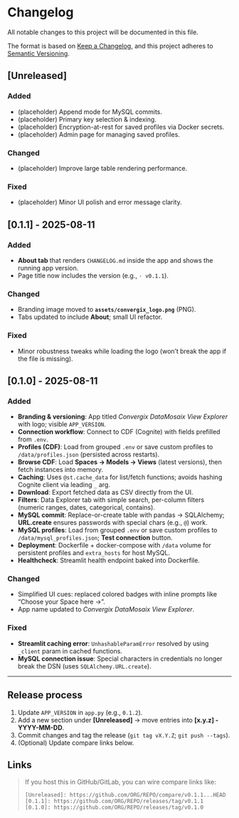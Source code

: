 # Changelog
All notable changes to this project will be documented in this file.

The format is based on [Keep a Changelog](https://keepachangelog.com/en/1.1.0/),
and this project adheres to [Semantic Versioning](https://semver.org/spec/v2.0.0.html).

## [Unreleased]
### Added
- (placeholder) Append mode for MySQL commits.
- (placeholder) Primary key selection & indexing.
- (placeholder) Encryption-at-rest for saved profiles via Docker secrets.
- (placeholder) Admin page for managing saved profiles.

### Changed
- (placeholder) Improve large table rendering performance.

### Fixed
- (placeholder) Minor UI polish and error message clarity.

## [0.1.1] - 2025-08-11
### Added
- **About tab** that renders `CHANGELOG.md` inside the app and shows the running app version.
- Page title now includes the version (e.g., `· v0.1.1`).

### Changed
- Branding image moved to **`assets/convergix_logo.png`** (PNG).
- Tabs updated to include **About**; small UI refactor.

### Fixed
- Minor robustness tweaks while loading the logo (won’t break the app if the file is missing).

## [0.1.0] - 2025-08-11
### Added
- **Branding & versioning**: App titled *Convergix DataMosaix View Explorer* with logo; visible `APP_VERSION`.
- **Connection workflow**: Connect to CDF (Cognite) with fields prefilled from `.env`.
- **Profiles (CDF)**: Load from grouped `.env` or save custom profiles to `/data/profiles.json` (persisted across restarts).
- **Browse CDF**: Load **Spaces → Models → Views** (latest versions), then fetch instances into memory.
- **Caching**: Uses `@st.cache_data` for list/fetch functions; avoids hashing Cognite client via leading `_` arg.
- **Download**: Export fetched data as CSV directly from the UI.
- **Filters**: Data Explorer tab with simple search, per-column filters (numeric ranges, dates, categorical, contains).
- **MySQL commit**: Replace-or-create table with pandas → SQLAlchemy; **URL.create** ensures passwords with special chars (e.g., `@`) work.
- **MySQL profiles**: Load from grouped `.env` or save custom profiles to `/data/mysql_profiles.json`; **Test connection** button.
- **Deployment**: Dockerfile + docker-compose with `/data` volume for persistent profiles and `extra_hosts` for host MySQL.
- **Healthcheck**: Streamlit health endpoint baked into Dockerfile.

### Changed
- Simplified UI cues: replaced colored badges with inline prompts like “Choose your Space here →”.
- App name updated to *Convergix DataMosaix View Explorer*.

### Fixed
- **Streamlit caching error**: `UnhashableParamError` resolved by using `_client` param in cached functions.
- **MySQL connection issue**: Special characters in credentials no longer break the DSN (uses `SQLAlchemy.URL.create`).

---

## Release process
1. Update `APP_VERSION` in `app.py` (e.g., `0.1.2`).  
2. Add a new section under **[Unreleased]** → move entries into **[x.y.z] - YYYY-MM-DD**.  
3. Commit changes and tag the release (`git tag vX.Y.Z`; `git push --tags`).  
4. (Optional) Update compare links below.

## Links
> If you host this in GitHub/GitLab, you can wire compare links like:
>
> ```text
> [Unreleased]: https://github.com/ORG/REPO/compare/v0.1.1...HEAD
> [0.1.1]: https://github.com/ORG/REPO/releases/tag/v0.1.1
> [0.1.0]: https://github.com/ORG/REPO/releases/tag/v0.1.0
> ```

